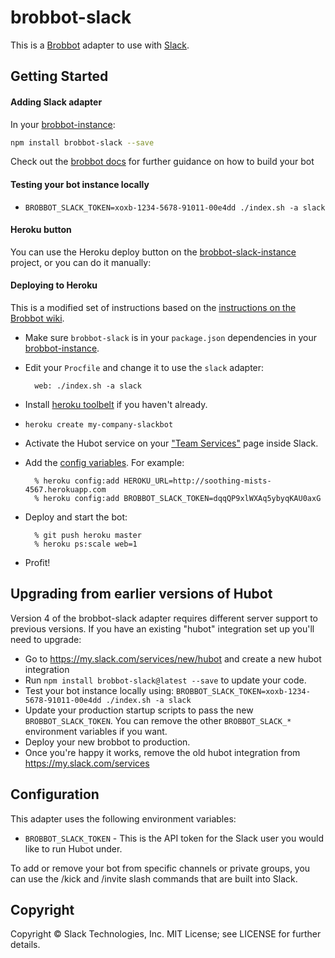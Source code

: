 # brobbot-slack

This is a [Brobbot](https://npmjs.org/package/brobbot) adapter to use with [Slack](https://slack.com).  

## Getting Started

#### Adding Slack adapter

In your [brobbot-instance](https://github.com/b3nj4m/brobbot-instance):

```bash
npm install brobbot-slack --save
```

Check out the [brobbot docs](https://github.com/b3nj4m/hubot/tree/master/docs/README.md) for further guidance on how to build your bot

#### Testing your bot instance locally

- `BROBBOT_SLACK_TOKEN=xoxb-1234-5678-91011-00e4dd ./index.sh -a slack`

#### Heroku button

You can use the Heroku deploy button on the [brobbot-slack-instance](https://github.com/b3nj4m/brobbot-slack-instance) project, or you can do it manually:

#### Deploying to Heroku

This is a modified set of instructions based on the [instructions on the Brobbot wiki](https://github.com/b3nj4m/hubot/blob/master/docs/deploying/heroku.md).

- Make sure `brobbot-slack` is in your `package.json` dependencies in your [brobbot-instance](https://github.com/b3nj4m/brobbot-instance).
- Edit your `Procfile` and change it to use the `slack` adapter:

        web: ./index.sh -a slack

- Install [heroku toolbelt](https://toolbelt.heroku.com/) if you haven't already.
- `heroku create my-company-slackbot`
- Activate the Hubot service on your ["Team Services"](http://my.slack.com/services/new/hubot) page inside Slack.
- Add the [config variables](#configuration). For example:

        % heroku config:add HEROKU_URL=http://soothing-mists-4567.herokuapp.com
        % heroku config:add BROBBOT_SLACK_TOKEN=dqqQP9xlWXAq5ybyqKAU0axG

- Deploy and start the bot:

        % git push heroku master
        % heroku ps:scale web=1

- Profit!

## Upgrading from earlier versions of Hubot

Version 4 of the brobbot-slack adapter requires different server support to
previous versions. If you have an existing "hubot" integration set up you'll
need to upgrade:

- Go to https://my.slack.com/services/new/hubot and create a new hubot
  integration
- Run `npm install brobbot-slack@latest --save`
  to update your code.
- Test your bot instance locally using:
  `BROBBOT_SLACK_TOKEN=xoxb-1234-5678-91011-00e4dd ./index.sh -a slack`
- Update your production startup scripts to pass the new `BROBBOT_SLACK_TOKEN`.
  You can remove the other `BROBBOT_SLACK_*` environment variables if you want.
- Deploy your new brobbot to production.
- Once you're happy it works, remove the old hubot integration from
  https://my.slack.com/services

## Configuration

This adapter uses the following environment variables:

 - `BROBBOT_SLACK_TOKEN` - This is the API token for the Slack user you would like to run Hubot under.

To add or remove your bot from specific channels or private groups, you can use the /kick and /invite slash commands that are built into Slack.

## Copyright

Copyright &copy; Slack Technologies, Inc. MIT License; see LICENSE for further details.
